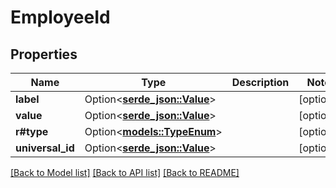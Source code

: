 # EmployeeId

## Properties

Name | Type | Description | Notes
------------ | ------------- | ------------- | -------------
**label** | Option<[**serde_json::Value**](.md)> |  | [optional]
**value** | Option<[**serde_json::Value**](.md)> |  | [optional]
**r#type** | Option<[**models::TypeEnum**](TypeEnum.md)> |  | [optional]
**universal_id** | Option<[**serde_json::Value**](.md)> |  | [optional]

[[Back to Model list]](../README.md#documentation-for-models) [[Back to API list]](../README.md#documentation-for-api-endpoints) [[Back to README]](../README.md)


